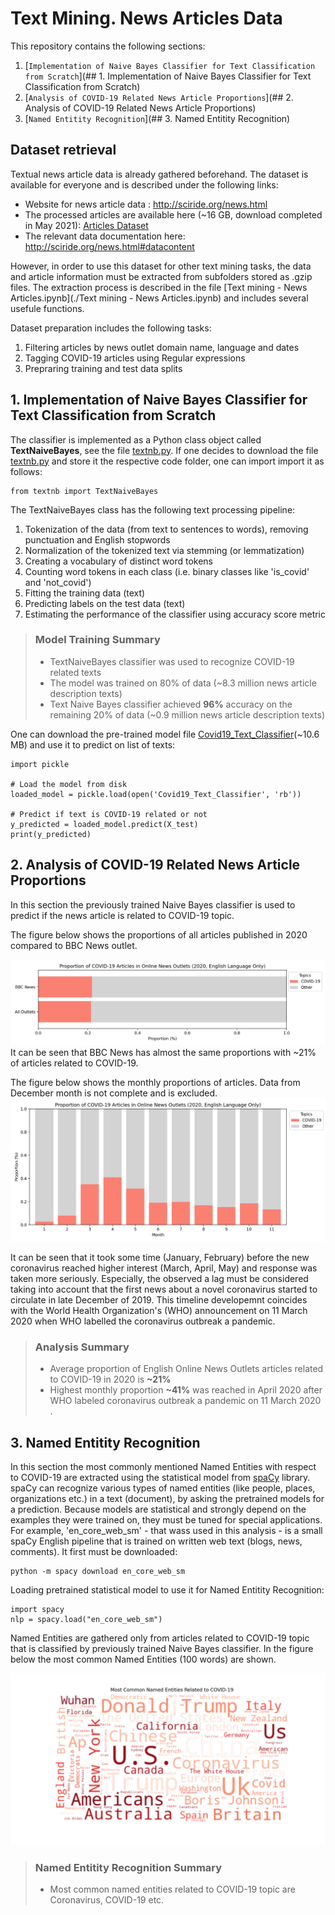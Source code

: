 # Text Mining. News Articles Data

This repository contains the following sections:
1. [`Implementation of Naive Bayes Classifier for Text Classification from Scratch`](## 1. Implementation of Naive Bayes Classifier for Text Classification from Scratch)
2. [`Analysis of COVID-19 Related News Article Proportions`](## 2. Analysis of COVID-19 Related News Article Proportions)
3. [`Named Entitity Recognition`](## 3. Named Entitity Recognition)

## Dataset retrieval

Textual news article data is already gathered beforehand. The dataset is available for everyone and is described under the following links:
- Website for news article data : <http://sciride.org/news.html>
- The processed articles are available here (~16 GB, download completed in May 2021): [Articles Dataset](https://news-mine.s3.eu-west-2.amazonaws.com/processed.tar.gz)
- The relevant data documentation here: <http://sciride.org/news.html#datacontent>

However, in order to use this dataset for other text mining tasks, the data and article information must be extracted from subfolders stored as .gzip files.
The extraction process is described in the file [Text mining - News Articles.ipynb](./Text mining - News Articles.ipynb) and includes several usefule functions.

Dataset preparation includes the following tasks: 
1. Filtering articles by news outlet domain name, language and dates
2. Tagging COVID-19 articles using Regular expressions
3. Prepraring training and test data splits

## 1. Implementation of Naive Bayes Classifier for Text Classification from Scratch

The classifier is implemented as a Python class object called **TextNaiveBayes**, see the file [textnb.py](./textnb.py).
If one decides to download the file [textnb.py](./textnb.py) and store it the respective code folder, one can import import it as follows:

    from textnb import TextNaiveBayes

The TextNaiveBayes class has the following text processing pipeline:
1. Tokenization of the data (from text to sentences to words), removing punctuation and English stopwords
2. Normalization of the tokenized text via stemming (or lemmatization)
3. Creating a vocabulary of distinct word tokens
4. Counting word tokens in each class (i.e. binary classes like 'is_covid' and 'not_covid')
5. Fitting the training data (text)
6. Predicting labels on the test data (text)
7. Estimating the performance of the classifier using accuracy score metric

>### Model Training Summary
>- TextNaiveBayes classifier was used to recognize COVID-19 related texts
>- The model was trained on 80% of data (~8.3 million news article description texts)
>- Text Naive Bayes classifier achieved **96%** accuracy on the remaining 20% of data (~0.9 million news article description texts)

One can download the pre-trained model file [Covid19_Text_Classifier](./Covid19_Text_Classifier)(~10.6 MB) and use it to predict on list of texts:

	import pickle

	# Load the model from disk
	loaded_model = pickle.load(open('Covid19_Text_Classifier', 'rb'))

	# Predict if text is COVID-19 related or not
	y_predicted = loaded_model.predict(X_test)
	print(y_predicted)

## 2. Analysis of COVID-19 Related News Article Proportions
In this section the previously trained Naive Bayes classifier is used to predict if the news article is related to COVID-19 topic.

The figure below shows the proportions of all articles published in 2020 compared to BBC News outlet.

![Proportions 2020](./Results/covid19_proportion_2020.png "Proportion of COVID-19 Related Articles")
It can be seen that BBC News has almost the same proportions with ~21% of articles related to COVID-19.

The figure below shows the monthly proportions of articles. Data from December month is not complete and is excluded.
![Monthly Proportions](./Results/covid19_proportion_monthly_2020.png "Monthly Proportion of COVID-19 Related Articles")

It can be seen that it took some time (January, February) before the new coronavirus reached higher interest (March, April, May) and response was taken more seriously. Especially, the observed a lag must be considered taking into account that the first news about a novel coronavirus started to circulate in late December of 2019.
This timeline developemnt coincides with the World Health Organization's (WHO) announcement on 11 March 2020 when WHO labelled the coronavirus outbreak a pandemic.

>### Analysis Summary
>- Average proportion of English Online News Outlets articles related to COVID-19 in 2020 is **~21%**
>- Highest monthly proportion **~41%** was reached in April 2020 after WHO labeled coronavirus outbreak a pandemic on 11 March 2020 .

## 3. Named Entitity Recognition
In this section the most commonly mentioned Named Entities with respect to COVID-19 are extracted using the statistical model from [spaCy](https://spacy.io/) library.
spaCy can recognize various types of named entities (like people, places, organizations etc.) in a text (document), by asking the pretrained models for a prediction. Because models are statistical and strongly depend on the examples they were trained on, they must be tuned for special applications. 
For example, 'en_core_web_sm' - that wass used in this analysis - is a small spaCy English pipeline that is trained on written web text (blogs, news, comments). It first must be downloaded:

	python -m spacy download en_core_web_sm

Loading pretrained statistical model to use it for Named Entitity Recognition:

	import spacy
	nlp = spacy.load("en_core_web_sm")

Named Entities are gathered only from articles related to COVID-19 topic that is classified by previously trained Naive Bayes classifier.
In the figure below the most common Named Entities (100 words) are shown.
 
![NER word cloud](./Results/covid19_ner_wordcloud.png "COVID-19 Named Entity WordCloud")

>### Named Entitity Recognition Summary
>- Most common named entities related to COVID-19 topic are Coronavirus, COVID-19 etc.